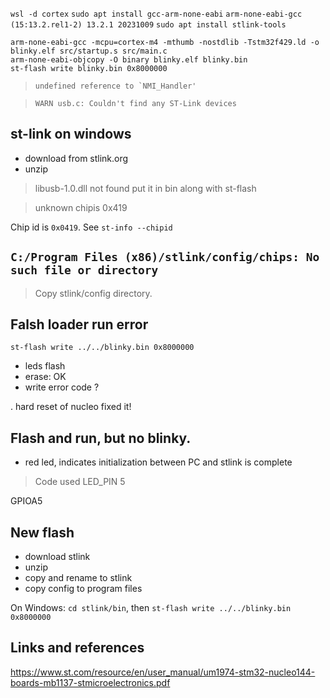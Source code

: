 ``wsl -d cortex``
``sudo apt install gcc-arm-none-eabi``
``arm-none-eabi-gcc (15:13.2.rel1-2) 13.2.1 20231009``
``sudo apt install stlink-tools``

```
arm-none-eabi-gcc -mcpu=cortex-m4 -mthumb -nostdlib -Tstm32f429.ld -o blinky.elf src/startup.s src/main.c
arm-none-eabi-objcopy -O binary blinky.elf blinky.bin
st-flash write blinky.bin 0x8000000
```

> ``undefined reference to `NMI_Handler'``

> ``WARN usb.c: Couldn't find any ST-Link devices``

## st-link on windows
- download from stlink.org
- unzip

> libusb-1.0.dll not found
> put it in bin along with st-flash

> unknown chipis 0x419

Chip id is ``0x0419``. See ``st-info --chipid``

## ``C:/Program Files (x86)/stlink/config/chips: No such file or directory``
> Copy stlink/config directory.

## Falsh loader run error
``st-flash write ../../blinky.bin 0x8000000``

- leds flash
- erase: OK
- write error code ?

. hard reset of nucleo fixed it!

## Flash and run, but no blinky.
- red led, indicates initialization between PC and stlink is complete

> Code used LED_PIN 5

GPIOA5

## New flash
- download stlink
- unzip
- copy and rename to stlink
- copy config to program files

On Windows: ``cd stlink/bin``, then ``st-flash write ../../blinky.bin 0x8000000``

## Links and references
https://www.st.com/resource/en/user_manual/um1974-stm32-nucleo144-boards-mb1137-stmicroelectronics.pdf


